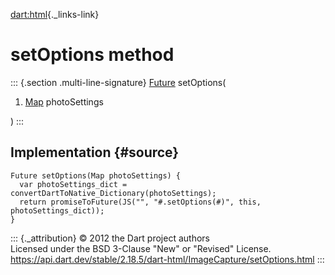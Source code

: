 [dart:html](../../dart-html/dart-html-library){._links-link}

setOptions method
=================

::: {.section .multi-line-signature}
[Future](../../dart-async/future-class) setOptions(

1.  [Map](../../dart-core/map-class) photoSettings

)
:::

Implementation {#source}
--------------

``` {.language-dart data-language="dart"}
Future setOptions(Map photoSettings) {
  var photoSettings_dict = convertDartToNative_Dictionary(photoSettings);
  return promiseToFuture(JS("", "#.setOptions(#)", this, photoSettings_dict));
}
```

::: {._attribution}
© 2012 the Dart project authors\
Licensed under the BSD 3-Clause \"New\" or \"Revised\" License.\
<https://api.dart.dev/stable/2.18.5/dart-html/ImageCapture/setOptions.html>
:::

